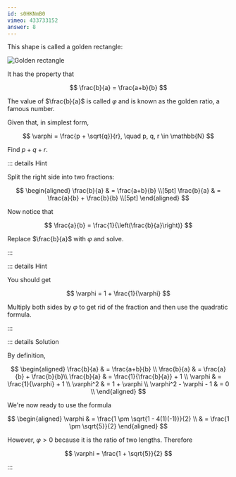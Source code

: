 ```yaml
---
id: s0HKNmB0
vimeo: 433733152
answer: 8
---
```


This shape is called a golden rectangle:

![Golden rectangle](/img/learn/quad-20.svg)

It has the property that

$$
\frac{b}{a} = \frac{a+b}{b}
$$

The value of $\frac{b}{a}$ is called $\varphi$ and is known as the golden ratio,
a famous number.

Given that, in simplest form,

$$
\varphi = \frac{p + \sqrt{q}}{r}, \quad p, q, r \in \mathbb{N}
$$

Find $p + q + r$.

<AnswerInput :answer="$frontmatter.answer" />

::: details Hint

Split the right side into two fractions:

$$
\begin{aligned}
\frac{b}{a} & = \frac{a+b}{b} \\[5pt]
\frac{b}{a} & = \frac{a}{b} + \frac{b}{b}  \\[5pt]
\end{aligned}
$$

Now notice that

$$
\frac{a}{b} = \frac{1}{\left(\frac{b}{a}\right)}
$$

Replace $\frac{b}{a}$ with $\varphi$ and solve.

:::

::: details Hint

You should get

$$
\varphi = 1 + \frac{1}{\varphi}
$$

Multiply both sides by $\varphi$ to get rid of the fraction and then use the
quadratic formula.

:::

::: details Solution

By definition,

$$
\begin{aligned}
\frac{b}{a} & = \frac{a+b}{b} \\
\frac{b}{a} & = \frac{a}{b} + \frac{b}{b}\\
\frac{b}{a} & = \frac{1}{\frac{b}{a}} + 1 \\
\varphi & = \frac{1}{\varphi} + 1 \\
\varphi^2 & = 1 + \varphi \\
\varphi^2 - \varphi - 1 & = 0 \\
\end{aligned}
$$

We're now ready to use the formula

$$
\begin{aligned}
\varphi & = \frac{1 \pm \sqrt{1 - 4(1)(-1)}}{2} \\
& = \frac{1 \pm \sqrt{5}}{2}
\end{aligned}
$$

However, $\varphi > 0$ because it is the ratio of two lengths. Therefore

$$
\varphi = \frac{1 + \sqrt{5}}{2}
$$

:::
